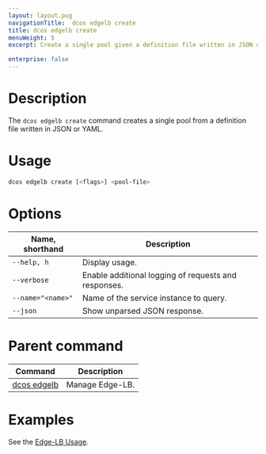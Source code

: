 ```yaml
---
layout: layout.pug
navigationTitle:  dcos edgelb create
title: dcos edgelb create
menuWeight: 5
excerpt: Create a single pool given a definition file written in JSON or YAML

enterprise: false
---
```


# Description
The `dcos edgelb create` command creates a single pool from a definition file written in JSON or YAML.

# Usage

```bash
dcos edgelb create [<flags>] <pool-file>
```

# Options

| Name, shorthand | Description |
|---------|-------------|
| `--help, h`   | Display usage. |
| `--verbose`   | Enable additional logging of requests and responses. |
| `--name="<name>"`   | Name of the service instance to query. |
| `--json`  | Show unparsed JSON response. |

# Parent command

| Command | Description |
|---------|-------------|
| [dcos edgelb](/services/edge-lb/1.1/cli-reference/) |  Manage Edge-LB. |

# Examples

See the [Edge-LB Usage](/services/edge-lb/1.1/usage/).
